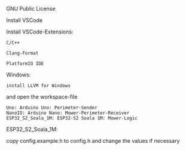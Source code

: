 GNU Public License

Install VSCode

Install VSCode-Extensions: 

    C/C++
	
    Clang-Format
	
    PlatformIO IDE
	

Windows:
    
	install LLVM for Windows


and open the workspace-file


    Uno: Arduino Uno: Perimeter-Sender
    NanoIO: Arduino Nano: Mower-Perimeter-Receiver
    ESP32_S2_Soala_1M: ESP32-S2 Soala 1M: Mower-Logic


ESP32_S2_Soala_1M:

copy config.example.h to config.h and change the values if necessary
